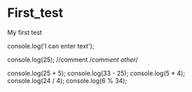 # First_test
My first test

console.log('I can enter text');

console.log(25);
//comment
/*comment other*/

console.log(25 + 5);
console.log(33 - 25);
console.log(5 * 4);
console.log(24 / 4);
console.log(6 % 34);
